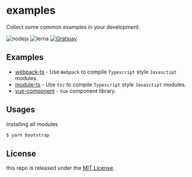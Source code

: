 # examples

Collect some common examples in your development.

![nodejs](https://img.shields.io/badge/nodejs-%3E%3D8.16.0-orange)
![lerna](https://img.shields.io/badge/lerna-3.22.1-green)
[![Gratipay][licensed-image]][licensed-url]

## Examples

- [webpack-ts](./packages/webpack-ts) - Use `Webpack` to compile `Typescript` style `Javasctipt` modules.
- [module-ts](./packages/module-ts) - Use `tsc` to compile `Typescript` style `Javasctipt` modules.
- [vue-component](./packages/vue-component) - `Vue` component library.

## Usages

Installing all modules
```bash
$ yarn bootstrap
```

## License

this repo is released under the [MIT License](https://github.com/kenote/examples/blob/main/LICENSE).

[licensed-image]: https://img.shields.io/badge/license-MIT-blue.svg
[licensed-url]: https://github.com/kenote/examples/blob/main/LICENSE